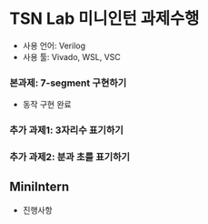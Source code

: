 # TSN Lab 미니인턴 과제수행
* 사용 언어: Verilog
* 사용 툴: Vivado, WSL, VSC

### 본과제: 7-segment 구현하기
* 동작 구현 완료

### 추가 과제1: 3자리수 표기하기


### 추가 과제2: 분과 초를 표기하기


## MiniIntern
* 진행사항
